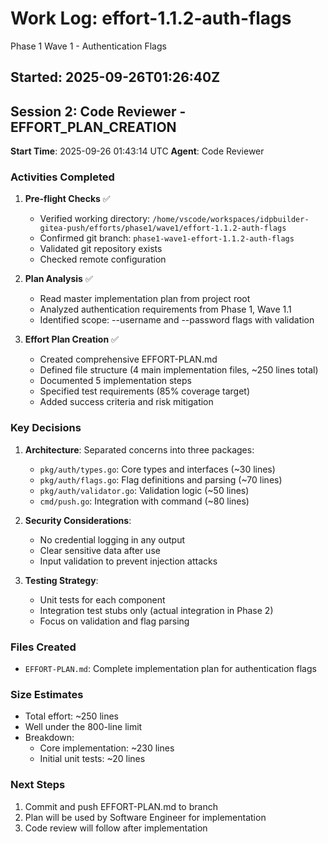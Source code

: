 # Work Log: effort-1.1.2-auth-flags
Phase 1 Wave 1 - Authentication Flags

## Started: 2025-09-26T01:26:40Z

## Session 2: Code Reviewer - EFFORT_PLAN_CREATION
**Start Time**: 2025-09-26 01:43:14 UTC
**Agent**: Code Reviewer

### Activities Completed

1. **Pre-flight Checks** ✅
   - Verified working directory: `/home/vscode/workspaces/idpbuilder-gitea-push/efforts/phase1/wave1/effort-1.1.2-auth-flags`
   - Confirmed git branch: `phase1-wave1-effort-1.1.2-auth-flags`
   - Validated git repository exists
   - Checked remote configuration

2. **Plan Analysis** ✅
   - Read master implementation plan from project root
   - Analyzed authentication requirements from Phase 1, Wave 1.1
   - Identified scope: --username and --password flags with validation

3. **Effort Plan Creation** ✅
   - Created comprehensive EFFORT-PLAN.md
   - Defined file structure (4 main implementation files, ~250 lines total)
   - Documented 5 implementation steps
   - Specified test requirements (85% coverage target)
   - Added success criteria and risk mitigation

### Key Decisions

1. **Architecture**: Separated concerns into three packages:
   - `pkg/auth/types.go`: Core types and interfaces (~30 lines)
   - `pkg/auth/flags.go`: Flag definitions and parsing (~70 lines)
   - `pkg/auth/validator.go`: Validation logic (~50 lines)
   - `cmd/push.go`: Integration with command (~80 lines)

2. **Security Considerations**:
   - No credential logging in any output
   - Clear sensitive data after use
   - Input validation to prevent injection attacks

3. **Testing Strategy**:
   - Unit tests for each component
   - Integration test stubs only (actual integration in Phase 2)
   - Focus on validation and flag parsing

### Files Created
- `EFFORT-PLAN.md`: Complete implementation plan for authentication flags

### Size Estimates
- Total effort: ~250 lines
- Well under the 800-line limit
- Breakdown:
  - Core implementation: ~230 lines
  - Initial unit tests: ~20 lines

### Next Steps
1. Commit and push EFFORT-PLAN.md to branch
2. Plan will be used by Software Engineer for implementation
3. Code review will follow after implementation
